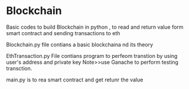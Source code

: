 # Blockchain
Basic codes to build Blockchain  in python ,  to read and return value form smart contract and sending transactions to eth

Blockchain.py file contians a basic blockchaina nd its theory

EthTransaction.py File contians program to perfeom transtion by using user's address and private key Note>>use Ganache to perform testing transction.

main.py  is to rea smart contract and get retunr the value
